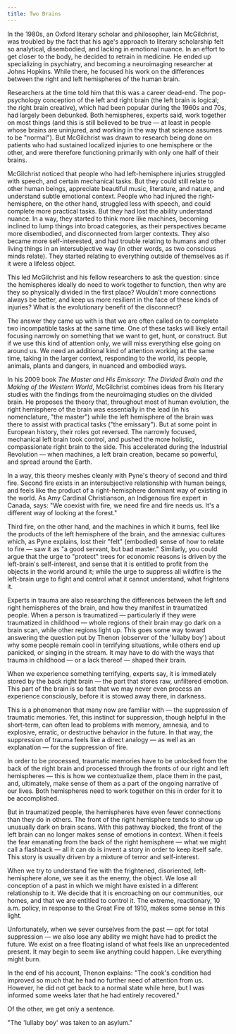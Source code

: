 ```yaml
---
title: Two Brains
---
```


In the 1980s, an Oxford literary scholar and philosopher, Iain McGilchrist, was troubled by the fact that his age's approach to literary scholarship felt so analytical, disembodied, and lacking in emotional nuance. In an effort to get closer to the body, he decided to retrain in medicine. He ended up specializing in psychiatry, and becoming a neuroimaging researcher at Johns Hopkins. While there, he focused his work on the differences between the right and left hemispheres of the human brain. 

Researchers at the time told him that this was a career dead-end. The pop-psychology conception of the left and right brain (the left brain is logical; the right brain creative), which had been popular during the 1960s and 70s, had largely been debunked. Both hemispheres, experts said, work together on most things (and this is still believed to be true — at least in people whose brains are uninjured, and working in the way that science assumes to be "normal"). But McGilchrist was drawn to research being done on patients who had sustained localized injuries to one hemisphere or the other, and were therefore functioning primarily with only one half of their brains. 

McGilchrist noticed that people who had left-hemisphere injuries struggled with speech, and certain mechanical tasks. But they could still relate to other human beings, appreciate beautiful music, literature, and nature, and understand subtle emotional context. People who had injured the right-hemisphere, on the other hand, struggled less with speech, and could complete more practical tasks. But they had lost the ability understand nuance. In a way, they started to think more like machines, becoming inclined to lump things into broad categories, as their perspectives became more disembodied, and disconnected from larger contexts. They also became more self-interested, and had trouble relating to humans and other living things in an intersubjective way (in other words, as two conscious minds relate). They started relating to everything outside of themselves as if it were a lifeless object. 

This led McGilchrist and his fellow researchers to ask the question: since the hemispheres ideally do need to work together to function, then why are they so physically divided in the first place? Wouldn't more connections always be better, and keep us more resilient in the face of these kinds of injuries? What is the evolutionary benefit of the disconnect?

The answer they came up with is that we are often called on to complete two incompatible tasks at the same time. One of these tasks will likely entail focusing narrowly on something that we want to get, hunt, or construct. But if we use this kind of attention only, we will miss everything else going on around us. We need an additional kind of attention working at the same time, taking in the larger context, responding to the world, its people, animals, plants and dangers, in nuanced and embodied ways. 

In his 2009 book *The Master and His Emissary: The Divided Brain and the Making of the Western World*, McGilchrist combines ideas from his literary studies with the findings from the neuroimaging studies on the divided brain. He proposes the theory that, throughout most of human evolution, the right hemisphere of the brain was essentially in the lead (in his nomenclature, "the master") while the left hemisphere of the brain was there to assist with practical tasks ("the emissary"). But at some point in European history, their roles got reversed. The narrowly focused, mechanical left brain took control, and pushed the more holistic, compassionate right brain to the side. This accelerated during the Industrial Revolution — when machines, a left brain creation, became so powerful, and spread around the Earth.

In a way, this theory meshes cleanly with Pyne's theory of second and third fire. Second fire exists in an intersubjective relationship with human beings, and feels like the product of a right-hemisphere dominant way of existing in the world. As Amy Cardinal Christianson, an Indigenous fire expert in Canada, says: "We coexist with fire, we need fire and fire needs us. It's a different way of looking at the forest." 

Third fire, on the other hand, and the machines in which it burns, feel like the products of the left hemisphere of the brain, and the amnesiac cultures which, as Pyne explains, lost their "felt" (embodied) sense of how to relate to fire — saw it as "a good servant, but bad master." Similarly, you could argue that the urge to "protect" trees for economic reasons is driven by the left-brain's self-interest, and sense that it is entitled to profit from the objects in the world around it; while the urge to suppress all wildfire is the left-brain urge to fight and control what it cannot understand, what frightens it.

Experts in trauma are also researching the differences between the left and right hemispheres of the brain, and how they manifest in traumatized people. When a person is traumatized — particularly if they were traumatized in childhood — whole regions of their brain may go dark on a brain scan, while other regions light up. This goes some way toward answering the question put by Thenon (observer of the 'lullaby boy') about why some people remain cool in terrifying situations, while others end up panicked, or singing in the stream. It may have to do with the ways that trauma in childhood — or a lack thereof — shaped their brain.

When we experience something terrifying, experts say, it is immediately stored by the back right brain — the part that stores raw, unfiltered emotion. This part of the brain is so fast that we may never even process an experience consciously, before it is stowed away there, in darkness. 

This is a phenomenon that many now are familiar with — the suppression of traumatic memories. Yet, this instinct for suppression, though helpful in the short-term, can often lead to problems with memory, amnesia, and to explosive, erratic, or destructive behavior in the future. In that way, the suppression of trauma feels like a direct analogy — as well as an explanation — for the suppression of fire. 

In order to be processed, traumatic memories have to be unlocked from the back of the right brain and processed through the fronts of our right and left hemispheres — this is how we contextualize them, place them in the past, and, ultimately, make sense of them as a part of the ongoing narrative of our lives. Both hemispheres need to work together on this in order for it to be accomplished.

But in traumatized people, the hemispheres have even fewer connections than they do in others. The front of the right hemisphere tends to show up unusually dark on brain scans. With this pathway blocked, the front of the left brain can no longer makes sense of emotions in context. When it feels the fear emanating from the back of the right hemisphere — what we might call a flashback — all it can do is invent a story in order to keep itself safe. This story is usually driven by a mixture of terror and self-interest. 

When we try to understand fire with the frightened, disoriented, left-hemisphere alone, we see it as the enemy, the object. We lose all conception of a past in which we might have existed in a different relationship to it. We decide that it is encroaching on our communities, our homes, and that we are entitled to control it. The extreme, reactionary, 10 a.m. policy, in response to the Great Fire of 1910, makes some sense in this light.

Unfortunately, when we sever ourselves from the past — opt for total suppression — we also lose any ability we might have had to predict the future. We exist on a free floating island of what feels like an unprecedented present. It may begin to seem like anything could happen. Like everything might burn.

In the end of his account, Thenon explains: "The cook's condition had improved so much that he had no further need of attention from us. However, he did not get back to a normal state while here, but I was informed some weeks later that he had entirely recovered."

Of the other, we get only a sentence.

"The 'lullaby boy' was taken to an asylum." 
